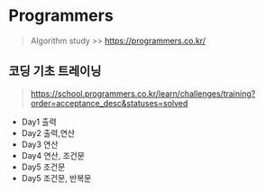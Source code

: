 # Programmers
> Algorithm study >>  https://programmers.co.kr/

## 코딩 기초 트레이닝
> https://school.programmers.co.kr/learn/challenges/training?order=acceptance_desc&statuses=solved
- Day1 출력
- Day2 출력,연산
- Day3 연산
- Day4 연산, 조건문
- Day5 조건문
- Day5 조건문, 반복문
